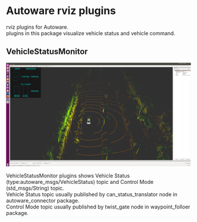 # Autoware rviz plugins

rviz plugins for Autoware.  
plugins in this package visualize vehicle status and vehicle command.  

## VehicleStatusMonitor
![VehicleStatusMonitor](media/VehicleStatusMonitor.png) 

VehicleStatusMonitor plugins shows Vehicle Status (type:autoware_msgs/VehicleStatus) topic and Control Mode (std_msgs/String) topic.  
Vehicle Status topic usually published by can_status_translator node in autoware_connector package.  
Control Mode topic usually published by twist_gate node in waypoint_folloer package.  
